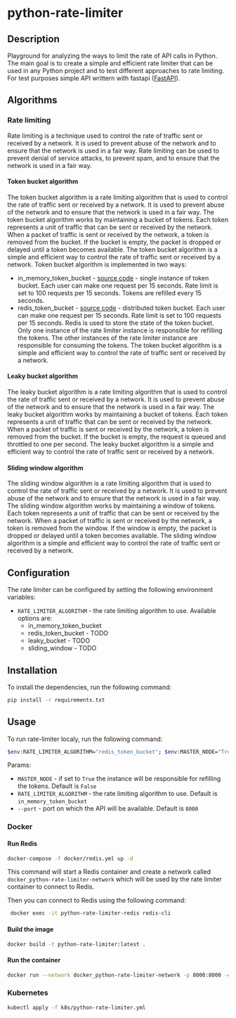 # python-rate-limiter

## Description

Playground for analyzing the ways to limit the rate of API calls in Python. The main goal is to create a simple and efficient rate limiter that can be used in any Python project and to test different approaches to rate limiting.
For test purposes simple API writtern with fastapi ([FastAPI](https://fastapi.tiangolo.com/)).

## Algorithms

### Rate limiting
Rate limiting is a technique used to control the rate of traffic sent or received by a network. It is used to prevent abuse of the network and to ensure that the network is used in a fair way. Rate limiting can be used to prevent denial of service attacks, to prevent spam, and to ensure that the network is used in a fair way.

#### Token bucket algorithm
The token bucket algorithm is a rate limiting algorithm that is used to control the rate of traffic sent or received by a network. It is used to prevent abuse of the network and to ensure that the network is used in a fair way. The token bucket algorithm works by maintaining a bucket of tokens. Each token represents a unit of traffic that can be sent or received by the network. When a packet of traffic is sent or received by the network, a token is removed from the bucket. If the bucket is empty, the packet is dropped or delayed until a token becomes available. The token bucket algorithm is a simple and efficient way to control the rate of traffic sent or received by a network. Token bucket algorithm is implemented in two ways:
- in_memory_token_bucket - [source code](/src/in_memory_token_bucket.py) - single instance of token bucket. Each user can make one request per 15 seconds. Rate limit is set to 100 requests per 15 seconds. Tokens are refilled every 15 seconds.
- redis_token_bucket - [source code](/src/redis_token_bucket.py) - distributed token bucket. Each user can make one request per 15 seconds. Rate limit is set to 100 requests per 15 seconds. Redis is used to store the state of the token bucket. Only one instance of the rate limiter instance is responsible for refilling the tokens. The other instances of the rate limiter instance are responsible for consuming the tokens. The token bucket algorithm is a simple and efficient way to control the rate of traffic sent or received by a network.

#### Leaky bucket algorithm
The leaky bucket algorithm is a rate limiting algorithm that is used to control the rate of traffic sent or received by a network. It is used to prevent abuse of the network and to ensure that the network is used in a fair way. The leaky bucket algorithm works by maintaining a bucket of tokens. Each token represents a unit of traffic that can be sent or received by the network. When a packet of traffic is sent or received by the network, a token is removed from the bucket. If the bucket is empty, the request is queued and throttled to one per second. The leaky bucket algorithm is a simple and efficient way to control the rate of traffic sent or received by a network.

#### Sliding window algorithm
The sliding window algorithm is a rate limiting algorithm that is used to control the rate of traffic sent or received by a network. It is used to prevent abuse of the network and to ensure that the network is used in a fair way. The sliding window algorithm works by maintaining a window of tokens. Each token represents a unit of traffic that can be sent or received by the network. When a packet of traffic is sent or received by the network, a token is removed from the window. If the window is empty, the packet is dropped or delayed until a token becomes available. The sliding window algorithm is a simple and efficient way to control the rate of traffic sent or received by a network.

## Configuration

The rate limiter can be configured by setting the following environment variables:
- `RATE_LIMITER_ALGORITHM` - the rate limiting algorithm to use. Available options are:
    - in_memory_token_bucket
    - redis_token_bucket - TODO
    - leaky_bucket - TODO
    - sliding_window - TODO

## Installation

To install the dependencies, run the following command:

```bash
pip install -r requirements.txt
```

## Usage

To run rate-limiter localy, run the following command:

```bash
$env:RATE_LIMITER_ALGORITHM="redis_token_bucket"; $env:MASTER_NODE="True"; fastapi run main.py --port 8000
```

Params:
- `MASTER_NODE` - if set to `True` the instance will be responsible for refilling the tokens. Default is `False`
- `RATE_LIMITER_ALGORITHM` - the rate limiting algorithm to use. Default is `in_memory_token_bucket`
- `--port` - port on which the API will be available. Default is `8000`

### Docker

#### Run Redis

```bash
docker-compose -f docker/redis.yml up -d 
```
This command will start a Redis container and create a network called `docker_python-rate-limiter-network` which will be used by the rate limiter container to connect to Redis.

Then you can connect to Redis using the following command:
```bash
 docker exec -it python-rate-limiter-redis redis-cli
```

#### Build the image

```bash
docker build -t python-rate-limiter:latest .
```

#### Run the container

```bash
docker run --network docker_python-rate-limiter-network -p 8000:8000 -e "REDIS_HOST=python-rate-limiter-redis" -e "MASTER_NODE=True" -e "RATE_LIMITER_ALGORITHM=redis_token_bucket" python-rate-limiter:latest
```

### Kubernetes
```bash
kubectl apply -f k8s/python-rate-limiter.yml
```
